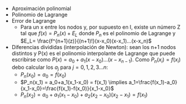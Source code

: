 - Aproximación polinomial
- Polinomio de Lagrange
- Error de Lagrange
	- Para un x entre los nodos y, por supuesto en I, existe un número Z tal que $f(x)=P_n(x)+E_L$ donde $P_n$ es el polinomio de Lagrange y $E_L= \frac{f^{n+1}(z)}{(n+1)!}(x-x_0)(x-x_1)...(x-x_n)$
- Diferencias divididas (interpolación de Newton): sean los n+1 nodos distintos y P(x) es el polinomio interpolante de Lagrange que puede escribirse como $P(x)=a_0+a_1(x-x_0)...(x-x_{n-1})$. Como $P_n(x_i)=f(x_i)$ debo calcular los $a_j$ para $j=0,1,2,3 ...n$:
	- $P_n(x_0) = a_0 = f(x_0)$ 
	- $P_n(x_1) = a_0+a_1(x_1-x_0) = f(x_1) \implies a_1=\frac{f(x_1)-a_0}{x_1-x_0}=\frac{f(x_1)-f(x_0)}{x_1-x_0}$
	- $P_n(x_2) = a_0+a_1(x_1-x_0)+a_2(x_2-x_0)(x_2-x_1) = f(x_1)$
